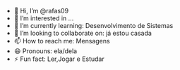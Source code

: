 - 👋 Hi, I’m @rafas09
- 👀 I’m interested in ...
- 🌱 I’m currently learning: Desenvolvimento de Sistemas
- 💞️ I’m looking to collaborate on: já estou casada
- 📫 How to reach me: Mensagens
- 😄 Pronouns: ela/dela
- ⚡ Fun fact: Ler,Jogar e Estudar 

<!---
rafas09/rafas09 is a ✨ special ✨ repository because its `README.md` (this file) appears on your GitHub profile.
You can click the Preview link to take a look at your changes.
--->
